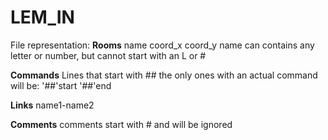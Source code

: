 #   LEM_IN

File representation:
**Rooms**
name coord_x coord_y
name can contains any letter or number, but cannot start with an L or #

**Commands**
Lines that start with ##
the only ones with an actual command will be:
'##'start
'##'end


**Links**
name1-name2

**Comments**
comments start with # and will be ignored
